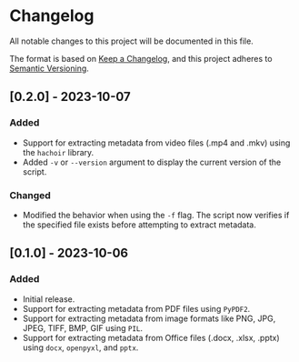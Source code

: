 # Changelog

All notable changes to this project will be documented in this file.

The format is based on [Keep a Changelog](https://keepachangelog.com/en/1.0.0/), and this project adheres to [Semantic Versioning](https://semver.org/spec/v2.0.0.html).

## [0.2.0] - 2023-10-07

### Added
- Support for extracting metadata from video files (.mp4 and .mkv) using the `hachoir` library.
- Added `-v` or `--version` argument to display the current version of the script.

### Changed
- Modified the behavior when using the `-f` flag. The script now verifies if the specified file exists before attempting to extract metadata.

## [0.1.0] - 2023-10-06

### Added
- Initial release.
- Support for extracting metadata from PDF files using `PyPDF2`.
- Support for extracting metadata from image formats like PNG, JPG, JPEG, TIFF, BMP, GIF using `PIL`.
- Support for extracting metadata from Office files (.docx, .xlsx, .pptx) using `docx`, `openpyxl`, and `pptx`.
